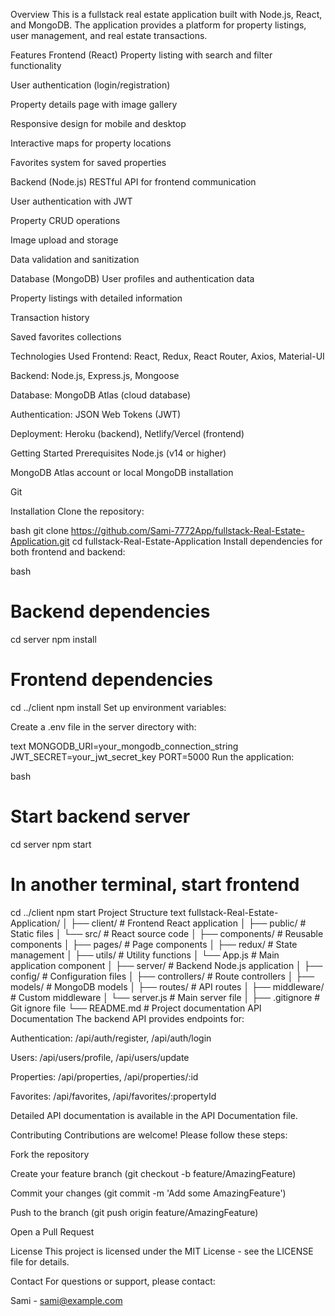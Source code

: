 Overview
This is a fullstack real estate application built with Node.js, React, and MongoDB. The application provides a platform for property listings, user management, and real estate transactions.

Features
Frontend (React)
Property listing with search and filter functionality

User authentication (login/registration)

Property details page with image gallery

Responsive design for mobile and desktop

Interactive maps for property locations

Favorites system for saved properties

Backend (Node.js)
RESTful API for frontend communication

User authentication with JWT

Property CRUD operations

Image upload and storage

Data validation and sanitization

Database (MongoDB)
User profiles and authentication data

Property listings with detailed information

Transaction history

Saved favorites collections

Technologies Used
Frontend: React, Redux, React Router, Axios, Material-UI

Backend: Node.js, Express.js, Mongoose

Database: MongoDB Atlas (cloud database)

Authentication: JSON Web Tokens (JWT)

Deployment: Heroku (backend), Netlify/Vercel (frontend)

Getting Started
Prerequisites
Node.js (v14 or higher)

MongoDB Atlas account or local MongoDB installation

Git

Installation
Clone the repository:

bash
git clone https://github.com/Sami-7772App/fullstack-Real-Estate-Application.git
cd fullstack-Real-Estate-Application
Install dependencies for both frontend and backend:

bash
# Backend dependencies
cd server
npm install

# Frontend dependencies
cd ../client
npm install
Set up environment variables:

Create a .env file in the server directory with:

text
MONGODB_URI=your_mongodb_connection_string
JWT_SECRET=your_jwt_secret_key
PORT=5000
Run the application:

bash
# Start backend server
cd server
npm start

# In another terminal, start frontend
cd ../client
npm start
Project Structure
text
fullstack-Real-Estate-Application/
│
├── client/                  # Frontend React application
│   ├── public/              # Static files
│   └── src/                 # React source code
│       ├── components/      # Reusable components
│       ├── pages/           # Page components
│       ├── redux/           # State management
│       ├── utils/           # Utility functions
│       └── App.js           # Main application component
│
├── server/                  # Backend Node.js application
│   ├── config/              # Configuration files
│   ├── controllers/         # Route controllers
│   ├── models/              # MongoDB models
│   ├── routes/              # API routes
│   ├── middleware/          # Custom middleware
│   └── server.js           # Main server file
│
├── .gitignore               # Git ignore file
└── README.md                # Project documentation
API Documentation
The backend API provides endpoints for:

Authentication: /api/auth/register, /api/auth/login

Users: /api/users/profile, /api/users/update

Properties: /api/properties, /api/properties/:id

Favorites: /api/favorites, /api/favorites/:propertyId

Detailed API documentation is available in the API Documentation file.

Contributing
Contributions are welcome! Please follow these steps:

Fork the repository

Create your feature branch (git checkout -b feature/AmazingFeature)

Commit your changes (git commit -m 'Add some AmazingFeature')

Push to the branch (git push origin feature/AmazingFeature)

Open a Pull Request

License
This project is licensed under the MIT License - see the LICENSE file for details.

Contact
For questions or support, please contact:

Sami - sami@example.com
